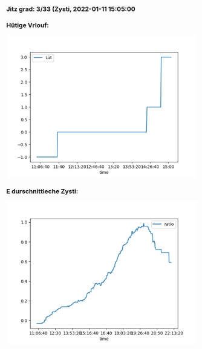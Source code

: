 ### Jitz grad: 3/33 (Zysti, 2022-01-11 15:05:00

### Hütige Vrlouf:
![Graph](Today.png)

### E durschnittleche Zysti:
![Graph](Zysti.png)